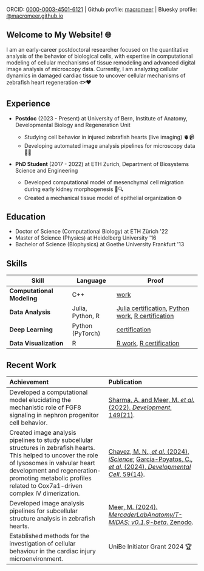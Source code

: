 ORCID: [0000-0003-4501-6121](https://orcid.org/0000-0003-4501-6121) | Github profile: [macromeer](https://github.com/macromeer) | Bluesky profile: [@macromeer.github.io](https://bsky.app/profile/macromeer.github.io) 



## Welcome to My Website! 🌐  

I am an early-career postdoctoral researcher focused on the quantitative analysis of the behavior of biological cells, with expertise in computational modeling of cellular mechanisms of tissue remodeling and advanced digital image analysis of microscopy data. Currently, I am analyzing cellular dynamics in damaged cardiac tissue to uncover cellular mechanisms of zebrafish heart regeneration 🐟❤️ 


## **Experience**
- **Postdoc** (2023 - Present) at University of Bern, Institute of Anatomy, Developmental Biology and Regeneration Unit 
  
    * Studying cell behavior in injured zebrafish hearts (live imaging) 🫀📹
    * Developing automated image analysis pipelines for microscopy data 📸🤖

- **PhD Student** (2017 - 2022) at ETH Zurich, Department of Biosystems Science and Engineering 
  
    * Developed computational model of mesenchymal cell migration during early kidney morphogenesis 🦠🔍 
    * Created a mechanical tissue model of epithelial organization ⚙️

## **Education**

*   Doctor of Science (Computational Biology) at ETH Zürich '22 
*   Master of Science (Physics) at Heidelberg University '16 
*   Bachelor of Science (Biophysics) at Goethe University Frankfurt '13 

## **Skills**
| Skill                    | Language | Proof                                                                                                                                     |
| ------------------------ | -------- | ----------------------------------------------------------------------------------------------------------------------------------------- |
| **Computational Modeling** | C++      | [work](https://git.bsse.ethz.ch/iber/Publications/2022_Meer_NPC_Condensation)                                                         |
| **Data Analysis**          | Julia, Python, R   | [Julia certification](https://coursera.org/share/a62d80f195c50fd8d7c7b0ece3bb2279), [Python work](https://github.com/macromeer), [R certification](https://courses.edx.org/certificates/bfb8efbaa75d4de3afa94f8599671b6d) |
| **Deep Learning**          | Python (PyTorch)  | [certification](https://github.com/macromeer/macromeer.github.io/blob/main/certificates/Bern_DL_WinterSchool_2024_Certificate_MarcoMeer.pdf) |
| **Data Visualization**     | R        | [R work](https://github.com/macromeer/scifig_plot_examples_R), [R certification](https://courses.edx.org/certificates/f4a5d4042f9c45a4892559d431aa4b2e)               |


## **Recent Work**

| Achievement                                                                                                                                                                                                                                                           | Publication                                                                                                                                                                                                              |
| :-------------------------------------------------------------------------------------------------------------------------------------------------------------------------------------------------------------------------------------------------------------------- | :-------------------------------------------------------------------------------------------------------------------------------------------------------------------------------------------------------------------------- |
| Developed a computational model elucidating the mechanistic role of FGF8 signaling in nephron progenitor cell behavior.                                                                                                                                                           | [Sharma, A. and Meer, M. *et al.* (2022). *Development*, 149(21)](https://doi.org/10.1242/dev.201012).                                                                                                                                                                         |
| Created image analysis pipelines to study subcellular structures in zebrafish hearts. This helped to uncover the role of lysosomes in valvular heart development and regeneration-promoting metabolic profiles related to Cox7a1-driven complex IV dimerization. | [Chavez, M. N., *et al.* (2024), *iScience*](https://doi.org/10.1016/j.isci.2024.111406); [García-Poyatos, C., *et al.* (2024), *Developmental Cell*, 59(14)](https://doi.org/10.1016/j.devcel.2024.04.012).                                                                                                             |
| Developed image analysis pipelines for subcellular structure analysis in zebrafish hearts.                                                                                                                                                                           | [Meer, M. (2024). *MercaderLabAnatomy/T-MIDAS: v0.1.9-beta*. Zenodo](https://doi.org/10.5281/zenodo.10728503).                                                                                                                                                        |
| Established methods for the investigation of cellular behaviour in the cardiac injury microenvironment.                                                                                                                                                                           | UniBe Initiator Grant 2024 🏆                                                                                                                                                       |
